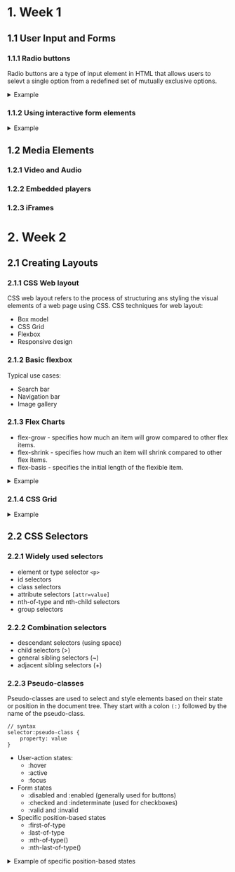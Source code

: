 # 1. Week 1

## 1.1 User Input and Forms

### 1.1.1 Radio buttons

Radio buttons are a type of input element in HTML that allows users to selevt a single option from a redefined set of mutually exclusive options.

<details>
  <summary>Example</summary>

```html
<h1>Book a table</h1>
<form action="POST">
  <fieldset id="size">
    <label> <input type="radio" value="2" name="size" /> 2-person table </label>
    <label>
      <input type="radio" value="4" name="size" checked /> 4-person table
    </label>
    <label> <input type="radio" value="6" name="size" /> 6-person table </label>
  </fieldset>
  <fieldset id="location">
    <label>
      <input type="radio" value="indoors" name="location" checked /> Indoors
    </label>
    <label>
      <input type="radio" value="outdoors" name="location" /> Outdoors
    </label>
  </fieldset>
  <button type="submit">Book a table</button>
</form>
```

</details>

### 1.1.2 Using interactive form elements

<details>
  <summary>Example</summary>

```html
<h1>Book a table</h1>
<form action="POST">
  <div>
    <label for="booking_date">Booking date</label>
    <input type="date" id="booking_date" name="booking_date" />
  </div>
  <div>
    <label for="booking_people">Number of people</label>
    <input
      type="range"
      id="booking_people"
      name="booking_people"
      min="1"
      max="10"
      value="4"
      oninput="this.nextElementSibling.value = this.value"
    />
    <output>4</output>
  </div>
  <div>
    <!-- Set up a data list -->
    <label for="booking_location">Location</label>
    <input id="booking_location" name="booking_location" list="locations" />
    <datalist id="locations">
      <option value="Downtown"></option>
      <option value="Uptown"></option>
    </datalist>
  </div>
  <div>
    <button>Submit</button>
  </div>
</form>
```

</details>

## 1.2 Media Elements

### 1.2.1 Video and Audio

### 1.2.2 Embedded players

### 1.2.3 iFrames

# 2. Week 2

## 2.1 Creating Layouts

### 2.1.1 CSS Web layout

CSS web layout refers to the process of structuring ans styling the visual elements of a web page using CSS.
CSS techniques for web layout:

- Box model
- CSS Grid
- Flexbox
- Responsive design

### 2.1.2 Basic flexbox

Typical use cases:

- Search bar
- Navigation bar
- Image gallery

### 2.1.3 Flex Charts

- flex-grow - specifies how much an item will grow compared to other flex items.
- flex-shrink - specifies how much an item will shrink compared to other flex items.
- flex-basis - specifies the initial length of the flexible item.

<details>
  <summary>Example</summary>

```html
<style>
  * {
      padding: 0;
      margin: 0;
  }

  .row {
      display: flex;
      align-items: stretch;
  }

  .row .label {
      flex: 0 0 auto;
  }

  .row .container {
      display: flex;
      flex: 1;
      justify-content: flex-start;
  }

  .row .dish {
      display: flex;
      flex: 1;
      justify-content: center;
  }

  .pasta {
      background-color: #ee9972;
  }

  .pizza {
      background-color: #f4ce14;
  }

  .borrito {
      background-color: #495e57;
  }
</style>

<body>

  <body>
      <div class="row">
          <div class="label">Preffered dishes</div>
          <div class="container">
              <div class="dish pasta" style="flex-basis: 35%;">35%</div>
              <div class="dish pizza" style="flex-basis: 50%;">50%</div>
              <div class="dish borrito" style="flex-basis: 15%;">15%</div>
          </div>
      </div>
  </body>
  <script src="app.js"></script>
</body>

</html>
```

</details>

### 2.1.4 CSS Grid

<details>
  <summary>Example</summary>

```html
<style>
  * {
    padding: 0;
    margin: 0;
  }

  body {
    display: grid;
    height: 200px;
    grid-template-areas:
      "header header"
      "nav main"
      "footer footer";
    grid-template-rows: 30px 1fr 30px;
    grid-template-columns: 150px 1fr;
  }

  header {
    grid-area: header;
    background-color: lightsalmon;
  }

  .nav-bar {
    grid-area: nav;
    background-color: lightcoral;
  }

  main {
    grid-area: main;
    background-color: lightcyan;
  }

  footer {
    grid-area: footer;
    background-color: lightseagreen;
  }
</style>

<body>
  <body>
    <header>Header</header>
    <nav class="nav-bar">Navigation</nav>
    <main>Main area</main>
    <footer>Footer</footer>
  </body>
  <script src="app.js"></script>
</body>
```

</details>

## 2.2 CSS Selectors

### 2.2.1 Widely used selectors

- element or type selector `<p>`
- id selectors
- class selectors
- attribute selectors `[attr=value]`
- nth-of-type and nth-child selectors
- group selectors

### 2.2.2 Combination selectors

- descendant selectors (using space)
- child selectors (>)
- general sibling selectors (~)
- adjacent sibling selectors (+)

### 2.2.3 Pseudo-classes

Pseudo-classes are used to select and style elements based on their state or position in the document tree. They start with a colon `(:)` followed by the name of the pseudo-class.

```
// syntax
selector:pseudo-class {
    property: value
}
```

- User-action states:
  - :hover
  - :active
  - :focus
- Form states
  - :disabled and :enabled (generally used for buttons)
  - :checked and :indeterminate (used for checkboxes)
  - :valid and :invalid
- Specific position-based states
  - :first-of-type
  - :last-of-type
  - :nth-of-type()
  - :nth-last-of-type()

<details>
  <summary>Example of specific position-based states</summary>

```css
li:first-of-type {
  color: lightblue;
}
```

```html
<ul>
  <li>Mario</li>
  <li>Adrian</li>
</ul>
```

</details>
